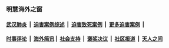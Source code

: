 
### 明慧海外之窗

####  [武汉肺炎](indexes/365.md?t=04090301) &nbsp;|&nbsp;  [迫害案例综述](indexes/328.md?t=04090301) &nbsp;|&nbsp; [迫害致死案例](indexes/277.md?t=04090301)  &nbsp;|&nbsp; [更多迫害案例](indexes/81.md?t=04090301)  &nbsp;|&nbsp; 
####  [时事评论](indexes/19.md?t=04090301) &nbsp;|&nbsp; [海外简讯](indexes/245.md?t=04090301)&nbsp;|&nbsp;  [社会支持](indexes/140.md?t=04090301) &nbsp;|&nbsp; [褒奖决议](indexes/282.md?t=04090301) &nbsp;|&nbsp; [社区报道](indexes/91.md?t=04090301)  &nbsp;|&nbsp; [天人之间](indexes/78.md?t=04090301) 

